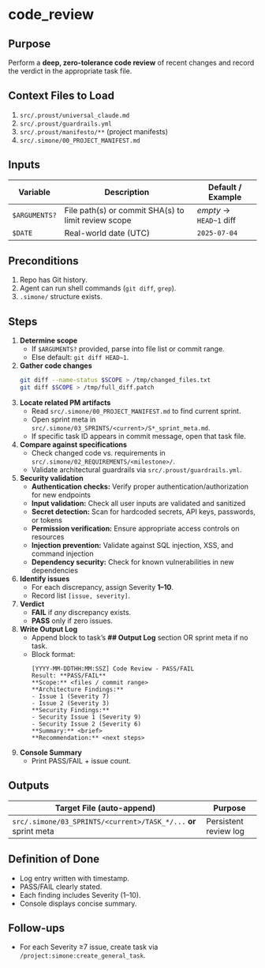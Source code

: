 # code_review

## Purpose
Perform a **deep, zero-tolerance code review** of recent changes and record the verdict in the appropriate task file.

## Context Files to Load
1. `src/.proust/universal_claude.md`
2. `src/.proust/guardrails.yml`
3. `src/.proust/manifesto/**` (project manifests)
4. `src/.simone/00_PROJECT_MANIFEST.md`

## Inputs
| Variable          | Description                                        | Default / Example                               |
|-------------------|----------------------------------------------------|-------------------------------------------------|
| `$ARGUMENTS?`     | File path(s) or commit SHA(s) to limit review scope| _empty_ → `HEAD~1` diff                         |
| `$DATE`           | Real-world date (UTC)                              | `2025-07-04`                                    |

## Preconditions
1. Repo has Git history.
2. Agent can run shell commands (`git diff`, `grep`).
3. `.simone/` structure exists.

## Steps
1. **Determine scope**
   - If `$ARGUMENTS?` provided, parse into file list or commit range.
   - Else default: `git diff HEAD~1`.
2. **Gather code changes**
   ```bash
   git diff --name-status $SCOPE > /tmp/changed_files.txt
   git diff $SCOPE > /tmp/full_diff.patch
   ```
3. **Locate related PM artifacts**
   - Read `src/.simone/00_PROJECT_MANIFEST.md` to find current sprint.
   - Open sprint meta in `src/.simone/03_SPRINTS/<current>/S*_sprint_meta.md`.
   - If specific task ID appears in commit message, open that task file.
4. **Compare against specifications**
   - Check changed code vs. requirements in `src/.simone/02_REQUIREMENTS/<milestone>/`.
   - Validate architectural guardrails via `src/.proust/guardrails.yml`.
5. **Security validation**
   - **Authentication checks:** Verify proper authentication/authorization for new endpoints
   - **Input validation:** Check all user inputs are validated and sanitized
   - **Secret detection:** Scan for hardcoded secrets, API keys, passwords, or tokens
   - **Permission verification:** Ensure appropriate access controls on resources
   - **Injection prevention:** Validate against SQL injection, XSS, and command injection
   - **Dependency security:** Check for known vulnerabilities in new dependencies
6. **Identify issues**
   - For each discrepancy, assign Severity **1–10**.
   - Record list `[issue, severity]`.
7. **Verdict**
   - **FAIL** if _any_ discrepancy exists.
   - **PASS** only if zero issues.
8. **Write Output Log**
   - Append block to task’s **## Output Log** section OR sprint meta if no task.
   - Block format:
     ```
     [YYYY-MM-DDTHH:MM:SSZ] Code Review - PASS/FAIL
     Result: **PASS/FAIL**
     **Scope:** <files / commit range>
     **Architecture Findings:**
     - Issue 1 (Severity 7)
     - Issue 2 (Severity 3)
     **Security Findings:**
     - Security Issue 1 (Severity 9)
     - Security Issue 2 (Severity 6)
     **Summary:** <brief>
     **Recommendation:** <next steps>
     ```
9. **Console Summary**
   - Print PASS/FAIL + issue count.

## Outputs
| Target File (auto-append)                                     | Purpose                         |
|---------------------------------------------------------------|---------------------------------|
| `src/.simone/03_SPRINTS/<current>/TASK_*/...` **or** sprint meta  | Persistent review log           |

## Definition of Done
- Log entry written with timestamp.
- PASS/FAIL clearly stated.
- Each finding includes Severity (1–10).
- Console displays concise summary.

## Follow-ups
- For each Severity ≥7 issue, create task via `/project:simone:create_general_task`.

